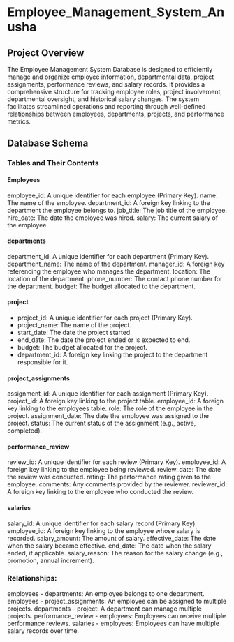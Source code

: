 # Employee_Management_System_Anusha
## Project Overview
The Employee Management System Database is designed to efficiently manage and organize employee information, departmental data, project assignments, performance reviews, and salary records. It provides a comprehensive structure for tracking employee roles, project involvement, departmental oversight, and historical salary changes. The system facilitates streamlined operations and reporting through well-defined relationships between employees, departments, projects, and performance metrics.
## Database Schema
### Tables and Their Contents
#### Employees
employee_id: A unique identifier for each employee (Primary Key).
name: The name of the employee.
department_id: A foreign key linking to the department the employee belongs to.
job_title: The job title of the employee.
hire_date: The date the employee was hired.
salary: The current salary of the employee.
#### departments
department_id: A unique identifier for each department (Primary Key).
department_name: The name of the department.
manager_id: A foreign key referencing the employee who manages the department.
location: The location of the department.
phone_number: The contact phone number for the department.
budget: The budget allocated to the department.
#### project
* project_id: A unique identifier for each project (Primary Key).
* project_name: The name of the project.
* start_date: The date the project started.
* end_date: The date the project ended or is expected to end.
* budget: The budget allocated for the project.
* department_id: A foreign key linking the project to the department responsible for it.
#### project_assignments
assignment_id: A unique identifier for each assignment (Primary Key).
project_id: A foreign key linking to the project table.
employee_id: A foreign key linking to the employees table.
role: The role of the employee in the project.
assignment_date: The date the employee was assigned to the project.
status: The current status of the assignment (e.g., active, completed).
#### performance_review
review_id: A unique identifier for each review (Primary Key).
employee_id: A foreign key linking to the employee being reviewed.
review_date: The date the review was conducted.
rating: The performance rating given to the employee.
comments: Any comments provided by the reviewer.
reviewer_id: A foreign key linking to the employee who conducted the review.
#### salaries
salary_id: A unique identifier for each salary record (Primary Key).
employee_id: A foreign key linking to the employee whose salary is recorded.
salary_amount: The amount of salary.
effective_date: The date when the salary became effective.
end_date: The date when the salary ended, if applicable.
salary_reason: The reason for the salary change (e.g., promotion, annual increment).
### Relationships:
employees - departments: An employee belongs to one department.
employees - project_assignments: An employee can be assigned to multiple projects.
departments - project: A department can manage multiple projects.
performance_review - employees: Employees can receive multiple performance reviews.
salaries - employees: Employees can have multiple salary records over time.



